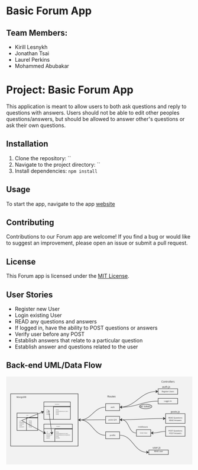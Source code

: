 # Basic Forum App

## Team Members:

* Kirill Lesnykh
* Jonathan Tsai
* Laurel Perkins
* Mohammed Abubakar

# Project: Basic Forum App

This application is meant to allow users to both ask questions and reply to questions with answers. Users should not be able to edit other peoples questions/answers, but should be allowed to answer other's questions or ask their own questions.

## Installation

1. Clone the repository: ``
2. Navigate to the project directory: ``
3. Install dependencies: `npm install`


## Usage

To start the app, navigate to the app [website](netlifylinktowebsite.com)


## Contributing

Contributions to our Forum app are welcome! If you find a bug or would like to suggest an improvement, please open an issue or submit a pull request.

## License

This Forum app is licensed under the [MIT License](https://opensource.org/licenses/MIT).

## User Stories

- Register new User
- Login existing User
- READ any questions and answers
- If logged in, have the ability to POST questions or answers
- Verify user before any POST
- Establish answers that relate to a particular question
- Establish answer and questions related to the user

## Back-end UML/Data Flow

![UML](./UML-Data-Flow.png)
